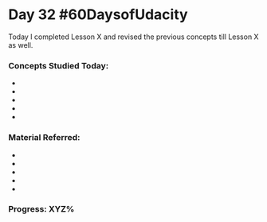 # Day 32 #60DaysofUdacity

Today I completed Lesson X and revised the previous concepts till Lesson X as well.

### Concepts Studied Today:
- 
- 
- 
- 
- 

### Material Referred:
- []()
- []()
- []()
- []()
- []()

### Progress: XYZ%
